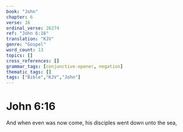 ```yaml
---
book: "John"
chapter: 6
verse: 16
ordinal_verse: 26274
ref: "John 6:16"
translation: "KJV"
genre: "Gospel"
word_count: 13
topics: []
cross_references: []
grammar_tags: [conjunctive-opener, negation]
thematic_tags: []
tags: ["Bible","KJV","John"]
---
```


# John 6:16

And when even was now come, his disciples went down unto the sea,
